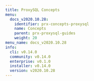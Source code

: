 ```yaml
---
title: ProxySQL Concepts
menu:
  docs_v2020.10.28:
    identifier: prx-concepts-proxysql
    name: Concepts
    parent: prx-proxysql-guides
    weight: 20
menu_name: docs_v2020.10.28
info:
  cli: v0.14.0
  community: v0.14.0
  enterprise: v0.1.0
  installer: v0.14.0
  version: v2020.10.28
---
```


